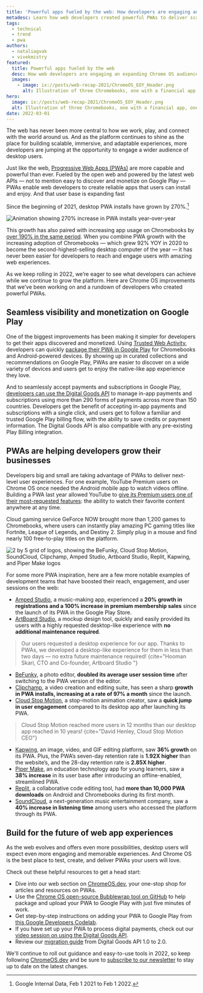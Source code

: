 ```yaml
---
title: 'Powerful apps fueled by the web: How developers are engaging an expanding Chrome OS audience'
metadesc: Learn how web developers created powerful PWAs to deliver scalable and engaging experiences for desktop users on Chrome OS.
tags:
  - technical
  - trend
  - pwa
authors:
  - nataliagvak
  - vivekmistry
featured:
  title: Powerful apps fueled by the web
  desc: How web developers are engaging an expanding Chrome OS audience.
  images:
    - image: ix://posts/web-recap-2021/ChromeOS_EOY_Header.png
      alt: Illustration of three Chromebooks, one with a financial app, one with a video player, and one with a music mixing app, with a mug of coffee and a speaker on each side of the Chromebooks.
hero:
  image: ix://posts/web-recap-2021/ChromeOS_EOY_Header.png
  alt: Illustration of three Chromebooks, one with a financial app, one with a video player, and one with a music mixing app, with a mug of coffee and a speaker on each side of the Chromebooks.
date: 2022-03-01
---
```


The web has never been more central to how we work, play, and connect with the world around us. And as the platform continues to shine as the place for building scalable, immersive, and adaptable experiences, more developers are jumping at the opportunity to engage a wider audience of desktop users.

Just like the web, [Progressive Web Apps (PWAs)](https://web.dev/what-are-pwas/) are more capable and powerful than ever. Fueled by the open web and powered by the latest web APIs — not to mention easy to discover and monetize on Google Play — PWAs enable web developers to create reliable apps that users can install and enjoy. And that user base is expanding fast

Since the beginning of 2021, desktop PWA installs have grown by 270%.[^1]

[^1]: Google Internal Data, Feb 1 2021 to Feb 1 2022.

![Animation showing 270% increase in PWA installs year-over-year](ix://posts/web-recap-2021/ChromeOS_EOY_Inline1_R4.gif)

This growth has also paired with increasing app usage on Chromebooks by [over 190% in the same period](https://chromeos.dev/en/posts/simple-payments-that-users-trust-monetizing-web-apps-in-google-play). When you combine PWA growth with the increasing adoption of Chromebooks — which grew 92% YOY in 2020 to become the second-highest-selling desktop computer of the year — it has never been easier for developers to reach and engage users with amazing web experiences.

As we keep rolling in 2022, we’re eager to see what developers can achieve while we continue to grow the platform. Here are Chrome OS improvements that we’ve been working on and a rundown of developers who created powerful PWAs.

## Seamless visibility and monetization on Google Play

One of the biggest improvements has been making it simpler for developers to get their apps discovered and monetized. Using [Trusted Web Activity⁠](https://developers.google.com/web/android/trusted-web-activity), developers can quickly [package their PWA in Google Play](https://chromeos.dev/en/posts/easy-to-build-monetize-and-discover-list-your-web-app-on-google-play) for Chromebooks and Android-powered devices. By showing up in curated collections and recommendations on Google Play, PWAs are easier to discover on a wide variety of devices and users get to enjoy the native-like app experience they love.

And to seamlessly accept payments and subscriptions in Google Play, [developers can use the Digital Goods API](https://chromeos.dev/en/publish/pwa-play-billing) to manage in-app payments and subscriptions using more than 290 forms of payments across more than 150 countries. Developers get the benefit of accepting in-app payments and subscriptions with a single click, and users get to follow a familiar and trusted Google Play billing flow, with the ability to save credits or payment information. The Digital Goods API is also compatible with any pre-existing Play Billing integration.

## PWAs are helping developers grow their businesses

Developers big and small are taking advantage of PWAs to deliver next-level user experiences. For one example, YouTube Premium users on Chrome OS once needed the Android mobile app to watch videos offline. Building a PWA last year allowed YouTube to [give its Premium users one of their most-requested features](https://chromeos.dev/en/stories/youtube): the ability to watch their favorite content anywhere at any time.

Cloud gaming service GeForce NOW brought more than 1,200 games to Chromebooks, where users can instantly play amazing PC gaming titles like Fortnite, League of Legends, and Destiny 2. Simply plug in a mouse and find nearly 100 free-to-play titles on the platform.

![2 by 5 grid of logos, showing the BeFunky, Cloud Stop Motion, SoundCloud, Clipchamp, Amped Studio, Artboard Studio, Replit, Kapwing, and Piper Make logos](ix://posts/web-recap-2021/ChromeOS_EOY_Inline2-1600x732.png)

For some more PWA inspiration, here are a few more notable examples of development teams that have boosted their reach, engagement, and user sessions on the web:

- [Amped Studio](https://ampedstudio.com/), a music-making app, experienced a **20% growth in registrations and a 100% increase in premium membership sales** since the launch of its PWA in the Google Play Store.
- [ArtBoard Studio](https://app.artboard.studio/), a mockup design tool, quickly and easily provided its users with a highly requested desktop-like experience with **no additional maintenance required**.

> Our users requested a desktop experience for our app. Thanks to PWAs, we developed a desktop-like experience for them in less than two days — no extra future maintenance required!
> {cite="Hooman Skari, CTO and Co-founder, Artboard Studio "}

- [BeFunky](https://www.befunky.com/), a photo editor, **doubled its average user session time** after switching to the PWA version of the editor.
- [Clipchamp](https://clipchamp.com/en/), a video creation and editing suite, has seen a sharp **growth in PWA installs, increasing at a rate of 97% a month** since the launch.
- [Cloud Stop Motion](https://app.cloudstopmotion.com/), a stop-motion animation creator, saw a **quick jump in user engagement** compared to its desktop app after launching its PWA.

> Cloud Stop Motion reached more users in 12 months than our desktop app reached in 10 years!
> {cite="David Henley, Cloud Stop Motion CEO"}

- [Kapwing](https://www.kapwing.com/), an image, video, and GIF editing platform, saw **36% growth** on its PWA. Plus, the PWA’s seven-day retention rate is **1.92X higher** than the website’s, and the 28-day retention rate is **2.85X higher**.
- [Piper Make](https://make.playpiper.com/), an education technology app for young learners, saw a **38% increase** in its user base after introducing an offline-enabled, streamlined PWA.
- [Replit](https://replit.com/), a collaborative code editing tool, had **more than 10,000 PWA downloads** on Android and Chromebooks during its first month.
- [SoundCloud](https://replit.com/), a next-generation music entertainment company, saw a **40% increase in listening time** among users who accessed the platform through its PWA.

## Build for the future of web app experiences

As the web evolves and offers even more possibilities, desktop users will expect even more engaging and memorable experiences. And Chrome OS is the best place to test, create, and deliver PWAs your users will love.

Check out these helpful resources to get a head start:

- Dive into our web section on [ChromeOS.dev](https://chromeos.dev/en/web), your one-stop shop for articles and resources on PWAs.
- Use the [Chrome OS open-source Bubblewrap tool on GitHub](https://github.com/GoogleChromeLabs/bubblewrap) to help package and upload your PWA to Google Play with just five minutes of work.
- Get step-by-step instructions on adding your PWA to Google Play from [this Google Developers Codelab](https://developers.google.com/codelabs/pwa-in-play#0).
- If you have set up your PWA to process digital payments, check out our [video session on using the Digital Goods API](https://youtu.be/Ge7VkPC2eM0)⁠.
- Review our [migration guide](https://chromeos.dev/en/posts/dgapi-2-migration) from Digital Goods API 1.0 to 2.0.

We'll continue to roll out guidance and easy-to-use tools in 2022, so keep following [ChromeOS.dev⁠](https://chromeos.dev/) and be sure to [subscribe to our newsletter⁠](https://chromeos.dev/en/subscribe) to stay up to date on the latest changes.
